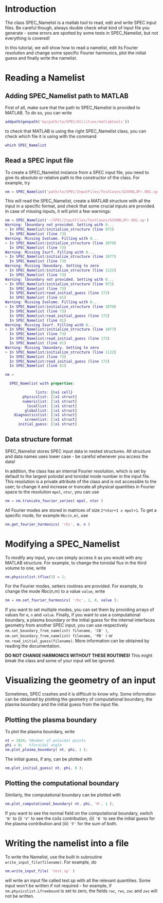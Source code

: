 # Introduction

The class SPEC\_Namelist is a matlab tool to read, edit and write SPEC input files. Be careful though, always double check what kind of input file you generate - some errors are spotted by some tests in SPEC\_Namelist, but not everything is covered!

In this tutorial, we will show how to read a namelist, edit its Fourier resolution and change some specific Fourier harmonics, plot the initial guess and finally write the namelist.

# Reading a Namelist

## Adding SPEC\_Namelist path to MATLAB
First of all, make sure that the path to SPEC\_Namelist is provided to MATLAB. To do so, you can write
```Matlab
addpath(genpath('my/path/to/SPEC/Utilities/matlabtools'))
```

to check that MATLAB is using the right SPEC\_Namelist class, you can check which file it is using with the command
```Matlab
which SPEC_Namelist
```

## Read a SPEC input file
To create a SPEC\_Namelist instance from a SPEC input file, you need to give its absolute or relative path to the constructor of the class. For example, try 
```Matlab
nm = SPEC_Namelist('path/to/SPEC/InputFiles/TestCases/G3V08L3Fr.001.sp')
```

This will read the SPEC\_Namelist, create a MATLAB structure with all the input in a specific format, and check that some crucial inputs are provided. In case of missing inputs, it will print a few warnings:

```Matlab
nm = SPEC_Namelist('~/SPEC/InputFiles/TestCases/G3V08L3Fr.001.sp')
Warning: lboundary not provided. Setting with 0... 
> In SPEC_Namelist/initialize_structure (line 972)
  In SPEC_Namelist (line 73)
Warning: Missing Ivolume. Filling with 0... 
> In SPEC_Namelist/initialize_structure (line 1070)
  In SPEC_Namelist (line 73) 
Warning: Missing Isurf. Filling with 0... 
> In SPEC_Namelist/initialize_structure (line 1077)
  In SPEC_Namelist (line 73) 
Warning: Missing lboundary. Setting to zero 
> In SPEC_Namelist/initialize_structure (line 1122)
  In SPEC_Namelist (line 73) 
Warning: lboundary not provided. Setting with 0... 
> In SPEC_Namelist/initialize_structure (line 972)
  In SPEC_Namelist (line 73)
  In SPEC_Namelist/read_initial_guess (line 172)
  In SPEC_Namelist (line 81) 
Warning: Missing Ivolume. Filling with 0... 
> In SPEC_Namelist/initialize_structure (line 1070)
  In SPEC_Namelist (line 73)
  In SPEC_Namelist/read_initial_guess (line 172)
  In SPEC_Namelist (line 81) 
Warning: Missing Isurf. Filling with 0... 
> In SPEC_Namelist/initialize_structure (line 1077)
  In SPEC_Namelist (line 73)
  In SPEC_Namelist/read_initial_guess (line 172)
  In SPEC_Namelist (line 81) 
Warning: Missing lboundary. Setting to zero 
> In SPEC_Namelist/initialize_structure (line 1122)
  In SPEC_Namelist (line 73)
  In SPEC_Namelist/read_initial_guess (line 172)
  In SPEC_Namelist (line 81) 

nm = 

  SPEC_Namelist with properties:

              lists: {6x1 cell}
        physicslist: [1x1 struct]
        numericlist: [1x1 struct]
          locallist: [1x1 struct]
         globallist: [1x1 struct]
    diagnosticslist: [1x1 struct]
         screenlist: [1x1 struct]
      initial_guess: [1x1 struct]
```

## Data structure format
SPEC\_Namelist stores SPEC input data in nested structures. All structure and data names uses lower case - be careful whenever you access the data!

In addition, the class has an internal Fourier resolution, which is set by default to the largest poloidal and toroidal mode number in the input file. This resolution is a private attribute of the class and is not accessible to the user; to change it and increase or truncate all physical quantities in Fourier space to the resolution `mpol`, `ntor`, you can use

```Matlab
nm = nm.truncate_fourier_series( mpol, ntor )
```

All Fourier modes are stored in matrices of size `2*ntor+1 x mpol+1`. To get a specific mode, for example `Rbc(n,m)`, use
```Matlab
nm.get_fourier_harmonics( 'rbc', m, n )
```

# Modifying a SPEC\_Namelist
To modify any input, you can simply access it as you would with any MATLAB structure. For example, to change the toroidal flux in the third volume to one, write
```Matlab
nm.physicslist.tflux(3) = 1;
```

For the Fourier modes, setters routines are provided. For example, to change the mode Rbc(n,m) to a value `value`, write
```Matlab
nm = nm.set_fourier_harmonics( 'rbc', 1, 0, value );
```

If you want to set multiple modes, you can set them by providing arrays of values for `m`, `n` and `value`. Finally, if you want to use a computational boundary, a plasma boundary or the initial guess for the internal interfaces geometry from another SPEC input, you can use respectively `nm.set_boundary_from_namelist( filename, 'CB' )`, `nm.set_boundary_from_namelist( filename, 'PB' )` or `nm.read_initial_guess(filename)`. More information can be obtained by reading the documentation.

**DO NOT CHANGE HARMONICS WITHOUT THESE ROUTINES!** This might break the class and some of your input will be ignored.

# Visualizing the geometry of an input
Sometimes, SPEC crashes and it is difficult to know why. Some information can be obtained by plotting the geometry of computational boundary, the plasma boundary and the initial guess from the input file. 

## Plotting the plasma boundary
To plot the plasma boundary, write
```Matlab
nt = 1024; %Number of poloidal points
phi = 0;   %Toroidal angle
nm.plot_plasma_boundary( nt, phi, 1 );
```

The initial guess, if any, can be plotted with
```Matlab
nm.plot_initial_guess( nt, phi, 0 );
```

## Plotting the computational boundary
Similarly, the computational boundary can be plotted with
```Matlab
nm.plot_computational_boundary( nt, phi, 'N', 1 );
```

If you want to see the normal field on the computational boundary, switch `'N'` to (i) `'V'` to see the coils contribution, (ii) `'B'` to see the initial guess for the plasma contribution and (iii) `'F'` for the sum of both.


# Writing the namelist into a file
To write the Namelist, use the built in subroutine `write_input_file(filename)`. For example, do
```Matlab
nm.write_input_file( 'test.sp' )
```

will write an input file called test.sp with all the relevant quantities. Some input won\'t be written if not required - for example, if `nm.physicslist.Lfreebound` is set to zero, the fields `rwc`, `rws`, `zwc` and `zws` will not be written.









